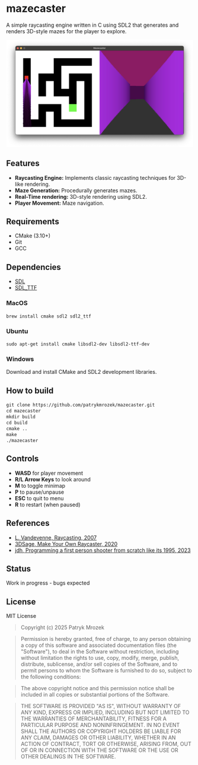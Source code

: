 # mazecaster
A simple raycasting engine written in C using SDL2 that generates and renders 3D-style mazes for the player to explore.

![Mazecaster Screenshot](images/mazecaster-screenshot.JPG)

## Features
- **Raycasting Engine:** Implements classic raycasting techniques for 3D-like rendering.
- **Maze Generation:** Procedurally generates mazes.
- **Real-Time rendering:** 3D-style rendering using SDL2.
- **Player Movement:** Maze navigation.

## Requirements
- CMake (3.10+)
- Git
- GCC

## Dependencies
- [SDL](https://github.com/libsdl-org/SDL)
- [SDL_TTF](https://github.com/libsdl-org/SDL_ttf)

### MacOS
```console
brew install cmake sdl2 sdl2_ttf
```

### Ubuntu
```console
sudo apt-get install cmake libsdl2-dev libsdl2-ttf-dev
```
### Windows
Download and install CMake and SDL2 development libraries.


## How to build
```console
git clone https://github.com/patrykmrozek/mazecaster.git
cd mazecaster
mkdir build
cd build
cmake ..
make
./mazecaster
```

## Controls
- **WASD** for player movement
- **R/L Arrow Keys** to look around
- **M** to toggle minimap
- **P** to pause/unpause
- **ESC** to quit to menu
- **R** to restart (when paused)

## References
- [L. Vandevenne, Raycasting, 2007](https://lodev.org/cgtutor/raycasting.html)
- [3DSage, Make Your Own Raycaster, 2020](https://youtu.be/gYRrGTC7GtA?si=VZxics_nXYbQtDgn)
- [jdh, Programming a first person shooter from scratch like its 1995, 2023](https://youtu.be/fSjc8vLMg8c?si=5VyD-zQyV4YRuDRn) 


## Status 
Work in progress - bugs expected

## License
MIT License

> Copyright (c) 2025 Patryk Mrozek

> Permission is hereby granted, free of charge, to any person obtaining a copy
> of this software and associated documentation files (the "Software"), to deal
> in the Software without restriction, including without limitation the rights
> to use, copy, modify, merge, publish, distribute, sublicense, and/or sell
> copies of the Software, and to permit persons to whom the Software is
> furnished to do so, subject to the following conditions:

> The above copyright notice and this permission notice shall be included in all
> copies or substantial portions of the Software.

> THE SOFTWARE IS PROVIDED "AS IS", WITHOUT WARRANTY OF ANY KIND, EXPRESS OR
> IMPLIED, INCLUDING BUT NOT LIMITED TO THE WARRANTIES OF MERCHANTABILITY,
> FITNESS FOR A PARTICULAR PURPOSE AND NONINFRINGEMENT. IN NO EVENT SHALL THE
> AUTHORS OR COPYRIGHT HOLDERS BE LIABLE FOR ANY CLAIM, DAMAGES OR OTHER
> LIABILITY, WHETHER IN AN ACTION OF CONTRACT, TORT OR OTHERWISE, ARISING FROM,
> OUT OF OR IN CONNECTION WITH THE SOFTWARE OR THE USE OR OTHER DEALINGS IN THE
> SOFTWARE.


